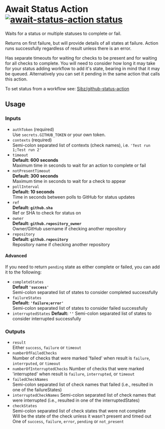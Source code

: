 # Await Status Action <a href="https://github.com/s3krit/await-status-action"><img alt="await-status-action status"   src="https://github.com/s3krit/await-status-action/workflows/test/badge.svg"></a>

Waits for a status or multiple statuses to complete or fail.

Returns on first failure, but will provide details of all states at failure. Action runs successfully regardless of result unless there is an error.

Has separate timeouts for waiting for checks to be present
and for waiting for all checks to complete. You will need to consider how long it may take for your status adding workflow 
to add it's state, bearing in mind that it may be queued. Alternatively you can set it pending in the same action that 
calls this action. 

To set status from a workflow see: [Sibz/github-status-action](https://github.com/Sibz/github-status-action)

## Usage

### Inputs

* `authToken` (required)  
Use `secrets.GITHUB_TOKEN` or your own token.
* `contexts` (required)  
Semi-colon separated list of contexts (check names), i.e. `'Test run 1;Test run 2'`
* `timeout`  
**Default: 600 seconds**  
Maximum time in seconds to wait for an action to complete or fail  
* `notPresentTimeout`  
**Default: 300 seconds**  
Maximum time in seconds to wait for a check to appear
* `pollInterval`  
**Default: 10 seconds**  
Time in seconds between polls to GitHub for status updates
* `ref`  
**Default: `github.sha`**  
Ref or SHA to check for status on
* `owner`  
**Default: `github.repository_owner`**  
Owner/GitHub username if checking another repository
* `repository`  
**Default: `github.repository`**  
Repository name if checking another repository
#### Advanced
If you need to return `pending` state as either complete or failed, you can add it to the following:
* `completeStates`  
**Default `'success'`**  
Semi-colon separated list of states to consider completed successfully
* `failureStates`  
**Default: `'failure;error'`**  
Semi-colon separated list of states to consider failed successfully
* `interruptedStates`
**Default: `''`**
Semi-colon separated list of states to consider interrupted successfully

### Outputs
* `result`  
Either `success`, `failure` or `timeout`
* `numberOfFailedChecks`  
Number of checks that were marked 'failed' when result is `failure`, `interrputed`, or `timeout`
* `numberOfInterruptedChecks`
Number of checks that were marked 'interrupted' when result is `failure`, `interrupted`, or `timeout`
* `failedCheckNames`  
Semi-colon separated list of check names that failed (i.e., resulted in one of the failureStates)
* `interruptedCheckNames`
Semi-colon separated list of check names that were interrupted (i.e., resulted in one of the interruptedStates)
* `checkStates`  
Semi-colon separated list of check states that were not complete  
Will be the state of the check unless it wasn't present and timed out  
One of `success`, `failure`, `error`, `pending` or `not_present`
